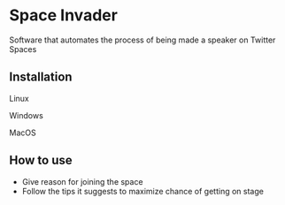 # Space Invader

Software that automates the process of being made a speaker on Twitter Spaces

## Installation

Linux

<!-- TODO -->

Windows

<!-- TODO -->

MacOS

<!-- TODO -->

## How to use

* Give reason for joining the space
* Follow the tips it suggests to maximize chance of getting on stage
